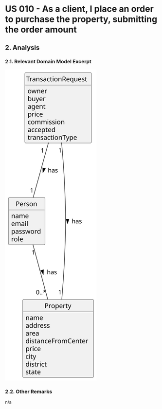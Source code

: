 # US 010 - As a client, I place an order to purchase the property, submitting the order amount

## 2. Analysis

### 2.1. Relevant Domain Model Excerpt

![Domain Model](svg/us0010-domain-model.svg)

### 2.2. Other Remarks

n/a

